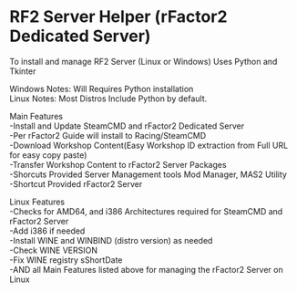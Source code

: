 # RF2 Server Helper (rFactor2 Dedicated Server)
To install and manage RF2 Server
(Linux or Windows) Uses Python and Tkinter

Windows Notes: Will Requires Python installation<br>
Linux Notes: Most Distros Include Python by default. 

Main Features<br>
-Install and Update SteamCMD and rFactor2 Dedicated Server<br>
-Per rFactor2 Guide will install to Racing/SteamCMD<br>
-Download Workshop Content(Easy Workshop ID extraction from Full URL for easy copy paste)<br>
-Transfer Workshop Content to rFactor2 Server Packages<br>
-Shorcuts Provided Server Management tools Mod Manager, MAS2 Utility<br>
-Shortcut Provided rFactor2 Server<br>

Linux Features<br>
-Checks for AMD64, and i386 Architectures required for SteamCMD and rFactor2 Server<br>
-Add i386 if needed<br>
-Install WINE and WINBIND (distro version) as needed<br>
-Check WINE VERSION<br>
-Fix WINE registry sShortDate<br>
-AND all Main Features listed above for managing the rFactor2 Server on Linux<br>
